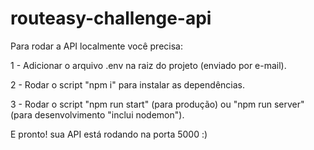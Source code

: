 # routeasy-challenge-api

Para rodar a API localmente você precisa:

1 - Adicionar o arquivo .env na raiz do projeto (enviado por e-mail).

2 - Rodar o script "npm i" para instalar as dependências.

3 - Rodar o script "npm run start" (para produção) ou "npm run server" (para desenvolvimento "inclui nodemon").

E pronto! sua API está rodando na porta 5000 :) 
